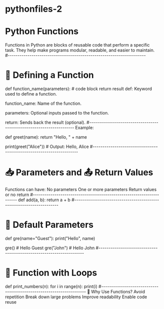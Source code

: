 # pythonfiles-2
# Python Functions
Functions in Python are blocks of reusable code that perform a specific task. They help make programs modular, readable, and easier to maintain.
#----------------------------------------------------------------------
# 🔧 Defining a Function

def function_name(parameters):
    # code block
    return result
def: Keyword used to define a function.

function_name: Name of the function.

parameters: Optional inputs passed to the function.

return: Sends back the result (optional).
#----------------------------------------------------------------------
Example:

def greet(name):
    return "Hello, " + name

print(greet("Alice"))  # Output: Hello, Alice
#----------------------------------------------------------------------
# 📥 Parameters and 📤 Return Values

Functions can have:
No parameters
One or more parameters
Return values or no return
#----------------------------------------------------------------------
def add(a, b):
    return a + b
#----------------------------------------------------------------------
# 🧰 Default Parameters

def gre(name="Guest"):
    print("Hello", name)

gre()        # Hello Guest
gre("John")  # Hello John
#----------------------------------------------------------------------
# 🔁 Function with Loops

def print_numbers(n):
    for i in range(n):
        print(i)
#----------------------------------------------------------------------
🧠 Why Use Functions?
Avoid repetition
Break down large problems
Improve readability
Enable code reuse